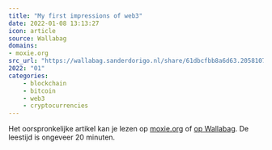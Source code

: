 ```yaml
---
title: "My first impressions of web3"
date: 2022-01-08 13:13:27
icon: article
source: Wallabag
domains:
- moxie.org
src_url: "https://wallabag.sanderdorigo.nl/share/61dbcfbb8a6d63.20581076"
2022: "01"
categories:
    - blockchain
    - bitcoin
    - web3
    - cryptocurrencies
---
```

Het oorspronkelijke artikel kan je lezen op [moxie.org](https://moxie.org/2022/01/07/web3-first-impressions.html) of [op Wallabag](https://wallabag.sanderdorigo.nl/share/61dbcfbb8a6d63.20581076). De leestijd is ongeveer 20 minuten.